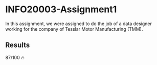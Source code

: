 # INFO20003-Assignment1
In this assignment, we were assigned to do the job of a data designer working for the company of Tesslar Motor Manufacturing (TMM).

## Results
87/100 :fire:

